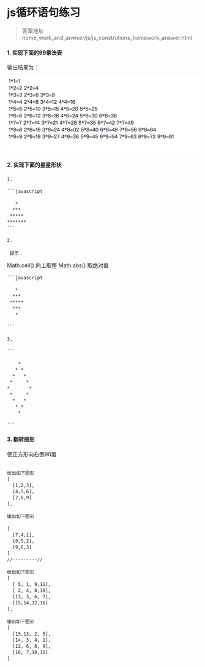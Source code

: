 # js循环语句练习

> 答案地址 home\_work\_and\_anwser/js/js\_construtions\_homework\_answer.html

#### 1. 实现下面的99乘法表

输出结果为：

![九九乘法表](../../pics/js/home_works/1.png)


#### 2. 实现下面的星星形状

	1.
	
	```javascript
	
	   *       
	  ***      
	 *****     
	*******    
	```

	2.
	
	 提示：
 Math.ceil() 向上取整
 Math.abs()  取绝对值
	
	```javascript
	
	   *     
	  ***     
	 *****    
	  ***    
	   *    
	
	```
	
	3.
	
	```
	
	    *
	   * *
	  *   *
	 *     *
	*       *
	 *     *
	  *   *
	   * *
	    *
  
	```
	
#### 3. 翻转图形

使正方形向右倒90度

```

给出如下图形
[
  [1,2,3],
  [4,5,6],
  [7,8,9]
],

输出如下图形

[
  [7,4,1],
  [8,5,2],
  [9,6,3]
]
//---------//

给出如下图形 
[
  [ 5, 1, 9,11],
  [ 2, 4, 8,10],
  [13, 3, 6, 7],
  [15,14,12,16]
], 

输出如下图形
[
  [15,13, 2, 5],
  [14, 3, 4, 1],
  [12, 6, 8, 9],
  [16, 7,10,11]
]
```